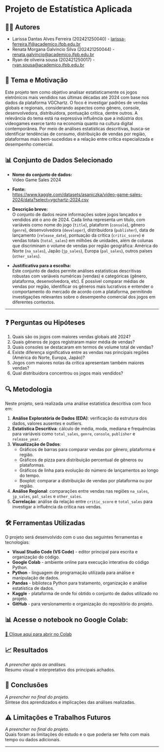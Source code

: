 # Projeto de Estatística Aplicada

## 🧑‍💻 Autores  
- Larissa Dantas Alves Ferreira (202421250040) - larissa-ferreira.lf@academico.ifpb.edu.br  
- Renata Morgana Galvíncio Silva (202421250044) - renata.galvincio@academico.ifpb.edu.br  
- Ryan de oliveira sousa (202421250017) - ryan.sousa@academico.ifpb.edu.br
 
## 🎯 Tema e Motivação  
  Este projeto tem como objetivo analisar estatisticamente os jogos eletrônicos mais vendidos nas últimas décadas até 2024 com base nos dados da plataforma VGChartz. O foco é investigar padrões de vendas globais e regionais, considerando aspectos como gênero, console, desenvolvedora, distribuidora, pontuação crítica, dentre outros.
  A relevância do tema está na expressiva influência que a indústria dos videogames exerce tanto na economia quanto na cultura digital contemporânea. Por meio de análises estatísticas descritivas, busca-se identificar tendências de consumo, distribuição de vendas por região, plataformas mais bem-sucedidas e a relação entre crítica especializada e desempenho comercial.

## 📊 Conjunto de Dados Selecionado  
- **Nome do conjunto de dados:**  
  Video Game Sales 2024

- **Fonte:**  
  https://www.kaggle.com/datasets/asaniczka/video-game-sales-2024/data?select=vgchartz-2024.csv

- **Descrição breve:**  
  O conjunto de dados reúne informações sobre jogos lançados e vendidos até o ano de 2024. Cada linha representa um título, com variáveis como nome do jogo (`title`), plataform (`console`), gênero (`genre`), desenvolvedora (`developer`), distribuidora (`publisher`), data de lançamento (`release_date`), pontuação da crítica (`critic_score`) e vendas totais (`total_sales`) em milhões de unidades, além de colunas que discriminam o volume de vendas por região geográfica: América do Norte (`na_sales`), Japão (`jp_sales`), Europa (`pal_sales`), outros países (`other_sales`). 

- **Justificativa para a escolha:**  
  Este conjunto de dados permite análises estatísticas descritivas robustas com variáveis numéricas (vendas) e categóricas (gênero, plataforma, desenvolvedora, etc). É possível comparar médias de vendas por região, identificar os gêneros mais lucrativos e entender o comportamento do mercado de acordo com a plataforma, permitindo investigações relevantes sobre o desempenho comercial dos jogos em diferentes contextos.

---

## ❓ Perguntas ou Hipóteses  
  1. Quais são os jogos com maiores vendas globais até 2024?
  2. Quais gêneros de jogos registraram maior média de vendas?
  3. Quais consoles se destacaram em termos de volume total de vendas?
  4. Existe diferença significativa entre as vendas nas principais regiões (América do Norte, Europa, Japão)?
  5. Jogos com maiores notas da crítica apresentam também maiores vendas?
  6. Qual distribuidora concentrou os jogos mais vendidos?

## 🔍 Metodologia  
Neste projeto, será realizada uma análise estatística descritiva com foco em:

1. **Análise Exploratória de Dados (EDA)**: verificação da estrutura dos dados, valores ausentes e outliers.
2. **Estatística Descritiva**: cálculo de média, moda, mediana e frequências para variáveis como `total_sales`, `genre`, `console`, `publisher` e `release_year`.
3. **Visualização de Dados**:
   - Gráficos de barras para comparar vendas por gênero, plataforma e região.
   - Gráficos de pizza para distribuição percentual de gêneros ou plataformas.
   - Gráficos de linha para evolução do número de lançamentos ao longo do tempo.
   - Boxplot: comparar a distribuição de vendas por plataforma ou por região.
4. **Análise Regional**: comparações entre vendas nas regiões `na_sales`, `jp_sales`, `pal_sales` e `other_sales`.
5. **Correlação**: análise da relação entre `critic_score` e `total_sales` para investigar a influência da crítica nas vendas.

## 🛠️ Ferramentas Utilizadas  
O projeto será desenvolvido com o uso das seguintes ferramentas e tecnologias:

- **Visual Studio Code (VS Code)** - editor principal para escrita e organização do código.
- **Google Colab** - ambiente online para execução interativa do código Python.
- **Python** - linguagem de programação utilizada para análise e manipulação de dados.
- **Pandas** - biblioteca Python para tratamento, organização e análise estatística de dados.
- **Kaggle** - plataforma de onde foi obtido o conjunto de dados utilizado no projeto.
- **GitHub** - para versionamento e organização do repositório do projeto.

## 📊 Acesse o notebook no Google Colab:  
[🔗 Clique aqui para abrir no Colab](https://colab.research.google.com/github/gilgameshr3rr/projeto-template-estatistica/blob/project-edition-larissa/analise.ipynb)

## 📈 Resultados  
*A preencher após as análises.*  
Resumo visual e interpretativo dos principais achados.

## 📌 Conclusões  
*A preencher no final do projeto.*  
Síntese dos aprendizados e implicações das análises realizadas.

## ⚠️ Limitações e Trabalhos Futuros  
*A preencher no final do projeto.*  
Quais foram as limitações do estudo e o que poderia ser feito com mais tempo ou dados adicionais.

---

